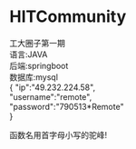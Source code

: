 # HITCommunity
工大圈子第一期  
语言:JAVA  
后端:springboot  
数据库:mysql  
{
"ip":"49.232.224.58",  
"username":"remote",  
"password":"790513*Remote"  
}  


函数名用首字母小写的驼峰!  
